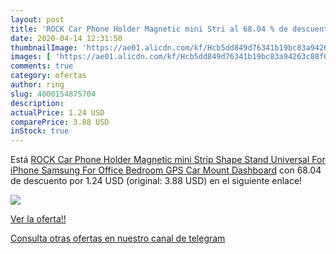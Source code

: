 ```yaml
---
layout: post
title: 'ROCK Car Phone Holder Magnetic mini Stri al 68.04 % de descuento'
date: 2020-04-14 12:31:50
thumbnailImage: 'https://ae01.alicdn.com/kf/Hcb5dd849d76341b19bc83a94263c88f0q/ROCK-Car-Phone-Holder-Magnetic-mini-Strip-Shape-Stand-Universal-For-iPhone-Samsung-For-Office-Bedroom.jpg_350x350._SL200_.jpg'
images: [ 'https://ae01.alicdn.com/kf/Hcb5dd849d76341b19bc83a94263c88f0q/ROCK-Car-Phone-Holder-Magnetic-mini-Strip-Shape-Stand-Universal-For-iPhone-Samsung-For-Office-Bedroom.jpg_350x350._SL200_.jpg' ]
comments: true
category: ofertas
author: ring
slug: 4000154875704
description:
actualPrice: 1.24 USD
comparePrice: 3.88 USD
inStock: true
---
```


Está [ROCK Car Phone Holder Magnetic mini Strip Shape Stand Universal For iPhone Samsung For Office Bedroom GPS Car Mount Dashboard](https://www.amazon.com/dp/4000154875704/?tag=redken08-20) con 68.04 de descuento por 1.24 USD (original: 3.88 USD) en el siguiente enlace!

[![](https://ae01.alicdn.com/kf/Hcb5dd849d76341b19bc83a94263c88f0q/ROCK-Car-Phone-Holder-Magnetic-mini-Strip-Shape-Stand-Universal-For-iPhone-Samsung-For-Office-Bedroom.jpg_350x350._SL200_.jpg)](https://www.amazon.com/dp/4000154875704/?tag=redken08-20)

[Ver la oferta!!](https://www.amazon.com/dp/4000154875704/?tag=redken08-20)

[Consulta otras ofertas en nuestro canal de telegram](https://t.me/s/ofertas25)
